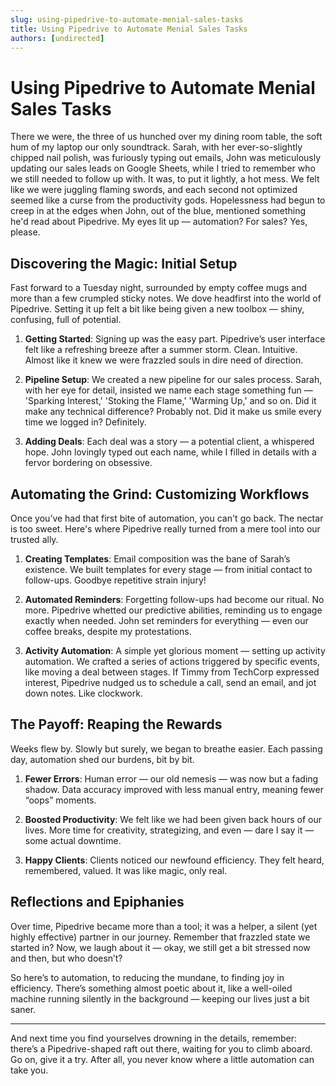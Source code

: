 ```yaml
---
slug: using-pipedrive-to-automate-menial-sales-tasks
title: Using Pipedrive to Automate Menial Sales Tasks
authors: [undirected]
---
```


# Using Pipedrive to Automate Menial Sales Tasks

There we were, the three of us hunched over my dining room table, the soft hum of my laptop our only soundtrack. Sarah, with her ever-so-slightly chipped nail polish, was furiously typing out emails, John was meticulously updating our sales leads on Google Sheets, while I tried to remember who we still needed to follow up with. It was, to put it lightly, a hot mess. We felt like we were juggling flaming swords, and each second not optimized seemed like a curse from the productivity gods. Hopelessness had begun to creep in at the edges when John, out of the blue, mentioned something he'd read about Pipedrive. My eyes lit up — automation? For sales? Yes, please.

## **Discovering the Magic: Initial Setup**

Fast forward to a Tuesday night, surrounded by empty coffee mugs and more than a few crumpled sticky notes. We dove headfirst into the world of Pipedrive. Setting it up felt a bit like being given a new toolbox — shiny, confusing, full of potential.

1. **Getting Started**: Signing up was the easy part. Pipedrive’s user interface felt like a refreshing breeze after a summer storm. Clean. Intuitive. Almost like it knew we were frazzled souls in dire need of direction.

2. **Pipeline Setup**: We created a new pipeline for our sales process. Sarah, with her eye for detail, insisted we name each stage something fun — 'Sparking Interest,' 'Stoking the Flame,' 'Warming Up,' and so on. Did it make any technical difference? Probably not. Did it make us smile every time we logged in? Definitely.

3. **Adding Deals**: Each deal was a story — a potential client, a whispered hope. John lovingly typed out each name, while I filled in details with a fervor bordering on obsessive.

## **Automating the Grind: Customizing Workflows**

Once you’ve had that first bite of automation, you can't go back. The nectar is too sweet. Here's where Pipedrive really turned from a mere tool into our trusted ally.

1. **Creating Templates**: Email composition was the bane of Sarah’s existence. We built templates for every stage — from initial contact to follow-ups. Goodbye repetitive strain injury!

2. **Automated Reminders**: Forgetting follow-ups had become our ritual. No more. Pipedrive whetted our predictive abilities, reminding us to engage exactly when needed. John set reminders for everything — even our coffee breaks, despite my protestations.

3. **Activity Automation**: A simple yet glorious moment — setting up activity automation. We crafted a series of actions triggered by specific events, like moving a deal between stages. If Timmy from TechCorp expressed interest, Pipedrive nudged us to schedule a call, send an email, and jot down notes. Like clockwork.

## **The Payoff: Reaping the Rewards**

Weeks flew by. Slowly but surely, we began to breathe easier. Each passing day, automation shed our burdens, bit by bit.

1. **Fewer Errors**: Human error — our old nemesis — was now but a fading shadow. Data accuracy improved with less manual entry, meaning fewer “oops” moments.

2. **Boosted Productivity**: We felt like we had been given back hours of our lives. More time for creativity, strategizing, and even — dare I say it — some actual downtime.

3. **Happy Clients**: Clients noticed our newfound efficiency. They felt heard, remembered, valued. It was like magic, only real.

## **Reflections and Epiphanies**

Over time, Pipedrive became more than a tool; it was a helper, a silent (yet highly effective) partner in our journey. Remember that frazzled state we started in? Now, we laugh about it — okay, we still get a bit stressed now and then, but who doesn’t?

So here’s to automation, to reducing the mundane, to finding joy in efficiency. There’s something almost poetic about it, like a well-oiled machine running silently in the background — keeping our lives just a bit saner.

---

And next time you find yourselves drowning in the details, remember: there’s a Pipedrive-shaped raft out there, waiting for you to climb aboard. Go on, give it a try. After all, you never know where a little automation can take you.
